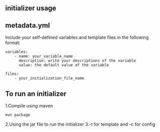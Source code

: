 ## initializer usage

## metadata.yml
Include your self-defined variables and template files in the following format:

```
variables:
	- name: your_variable_name
  	  description: write your descriptions of the variable
  	  value: the default value of the variable
```

```
files:
	- your_initialization_file_name
```

## To run an initializer
1.Compile using maven
```
mvn package
```
2.Using the jar file to run the initializer
3.-t for template and -c for config
